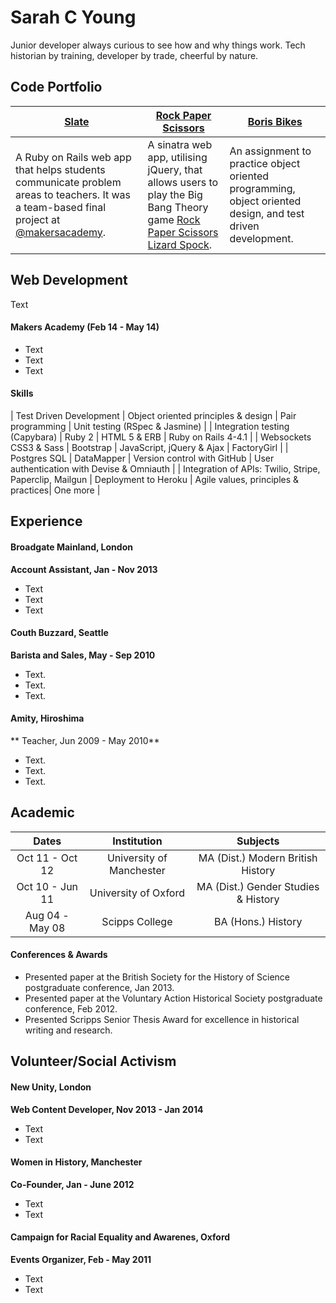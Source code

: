 # Sarah C Young

Junior developer always curious to see how and why things work. Tech historian by training, developer by trade, cheerful by nature.

## Code Portfolio

| [Slate](https://github.com/slateapp/slate) | [Rock Paper Scissors](https://github.com/sarahseewhy/RockPaperScissors) | [Boris Bikes](https://github.com/sarahseewhy/boris-bike) |
|---|---|---|
| A Ruby on Rails web app that helps students communicate problem areas to teachers. It was a team-based final project at [@makersacademy](https://github.com/makersacademy).| A sinatra web app, utilising jQuery, that allows users to play the Big Bang Theory game [Rock Paper Scissors Lizard Spock](https://www.youtube.com/watch?v=iapcKVn7DdY). | An assignment to practice object oriented programming, object oriented design, and test driven development. |

Web Development
---------------

Text

#### Makers Academy (Feb 14 - May 14)
* Text
* Text
* Text

#### Skills
| Test Driven Development           | Object oriented principles & design   | Pair programming            | Unit testing (RSpec & Jasmine)             | 
| Integration testing (Capybara)    | Ruby 2                                | HTML 5 & ERB                | Ruby on Rails 4-4.1                        |
| Websockets CSS3 & Sass            | Bootstrap                             | JavaScript, jQuery & Ajax   | FactoryGirl                                |
| Postgres SQL                      | DataMapper                            | Version control with GitHub | User authentication with Devise & Omniauth | 
| Integration of APIs: Twilio, Stripe, Paperclip, Mailgun | Deployment to Heroku | Agile values, principles & practices| One more |

Experience
----------

#### Broadgate Mainland, London
**Account Assistant, Jan - Nov 2013**
- Text
- Text
- Text

#### Couth Buzzard, Seattle
**Barista and Sales, May - Sep 2010**
- Text.
- Text.
- Text.

#### Amity, Hiroshima
** Teacher, Jun 2009 - May 2010**
- Text.
- Text.
- Text.

Academic
--------
|       Dates       |        Institution                |            Subjects                   |
| :---------------: | :-------------------------------: | :-----------------------------------: | 
| Oct 11 - Oct 12   | University of Manchester          | MA (Dist.) Modern British History     | 
| Oct 10 - Jun 11   | University of Oxford              | MA (Dist.) Gender Studies & History   |
| Aug 04 - May 08   | Scipps College                    | BA (Hons.) History

#### Conferences & Awards
- Presented paper at the British Society for the History of Science postgraduate conference, Jan 2013.
- Presented paper at the Voluntary Action Historical Society postgraduate conference, Feb 2012.
- Presented Scripps Senior Thesis Award for excellence in historical writing and research.


Volunteer/Social Activism
-------------------------
#### New Unity, London
**Web Content Developer, Nov 2013 - Jan 2014**
- Text
- Text

#### Women in History, Manchester
**Co-Founder, Jan - June 2012**
- Text
- Text

#### Campaign for Racial Equality and Awarenes, Oxford
**Events Organizer, Feb - May 2011**
- Text
- Text
